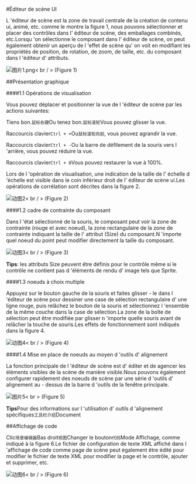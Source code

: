#Éditeur de scène UI

L 'éditeur de scène est la zone de travail centrale de la création de contenu ui, animé, etc. comme le montre la figure 1, nous pouvons sélectionner et placer des contrôles dans l' éditeur de scène, des emballages combinés, etc.Lorsqu 'on sélectionne le composant dans l' éditeur de scène, on peut également obtenir un aperçu de l 'effet de scène qu' on voit en modifiant les propriétés de position, de rotation, de zoom, de taille, etc. du composant dans l 'éditeur d' attributs.

​![图片1.png](img/1.png)< br / >
(Figure 1)



##Présentation graphique

####1.1 Opérations de visualisation

Vous pouvez déplacer et positionner la vue de l 'éditeur de scène par les actions suivantes:

Tiens bon.`鼠标右键`Ou tenez bon.`鼠标滚轮`Vous pouvez glisser la vue.

Raccourcis clavier`Ctrl + +`Ou`鼠标滚轮向前`, vous pouvez agrandir la vue.

Raccourcis clavier`Ctrl + -`Ou la barre de défilement de la souris vers l 'arrière, vous pouvez réduire la vue.

Raccourcis clavier`Ctrl + 0`Vous pouvez restaurer la vue à 100%.

Lors de l 'opération de visualisation, une indication de la taille de l' échelle d 'échelle est visible dans le coin inférieur droit de l' éditeur de scène ui.Les opérations de corrélation sont décrites dans la figure 2.

![动图2](img/2.gif)< br / > (Figure 2)



####1.2 cadre de contrainte du composant

Dans l 'état sélectionné de la souris, le composant peut voir la zone de contrainte (rouge et avec noeud), la zone rectangulaire de la zone de contrainte indiquant la taille de l' attribut (Size) du composant.N 'importe quel noeud du point peut modifier directement la taille du composant.

​![动图3](img/3.gif)< br / > (Figure 3)

**Tips**: les attributs Size peuvent être définis pour le contrôle même si le contrôle ne contient pas d 'éléments de rendu d' image tels que Sprite.



####1.3 noeuds à choix multiple

Appuyez sur le bouton gauche de la souris et faites glisser - le dans l 'éditeur de scène pour dessiner une case de sélection rectangulaire d' une ligne rouge, puis relâchez le bouton de la souris et sélectionnez l 'ensemble de la même couche dans la case de sélection.La zone de la boîte de sélection peut être modifiée par glisser n 'importe quelle souris avant de relâcher la touche de souris.Les effets de fonctionnement sont indiqués dans la figure 4.

![动图4](img/4.gif)< br / > (Figure 4)



####1.4 Mise en place de noeuds au moyen d 'outils d' alignement

La fonction principale de l 'éditeur de scène est d' éditer et de agencer les éléments visibles de la scène de manière visible.Nous pouvons également configurer rapidement des noeuds de scène par une série d 'outils d' alignement au - dessus de la barre d 'outils de la fenêtre principale.

​![图片5](img/5.png)< br > (Figure 5)

**Tips**Pour des informations sur l 'utilisation d' outils d 'alignement spécifiques`工具栏介绍`Document



##Affichage de code

Clic`场景编辑器`Bas droit`视图`Changer le bouton`代码`Mode Affichage, comme indiqué à la figure 6.Le fichier de configuration de texte XML affiché dans l 'affichage de code comme page de scène peut également être édité pour modifier le fichier de texte XML pour modifier la page et le contrôle, ajouter et supprimer, etc.

![动图6](img/6.gif)< br / > (Figure 6)

